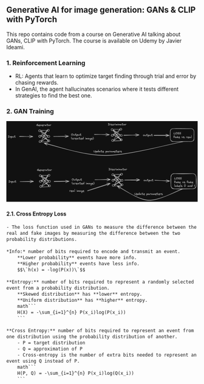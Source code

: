 ## Generative AI for image generation: GANs & CLIP with PyTorch

This repo contains code from a course on Generative AI talking about GANs, CLIP with PyTorch. The course is available on Udemy by Javier Ideami.

### 1. Reinforcement Learning
- RL: Agents that learn to optimize target finding through trial and error by chasing rewards.
- In GenAI, the agent hallucinates scenarios where it tests different strategies to find the best one.

### 2. GAN Training
 ![GAN Training](https://github.com/mgp87/GANs-CLIP-with-PyTorch/blob/main/GAN/GAN_Training.png)

 #### 2.1. Cross Entropy Loss
    - The loss function used in GANs to measure the difference between the real and fake images by measuring the difference between the two probability distributions.

    *Info:* number of bits required to encode and transmit an event.
        **Lower probability** events have more info.
        **Higher probability** events have less info.
        $$\`h(x) = -log(P(x))\`$$

    **Entropy:** number of bits required to represent a randomly selected event from a probability distribution.
        **Skewed distribution** has **lower** entropy.
        **Uniform distribution** has **higher** entropy.
        math```
        H(X) = -\sum_{i=1}^{n} P(x_i)log(P(x_i))
        ```

    **Cross Entropy:** number of bits required to represent an event from one distribution using the probability distribution of another.
        - P = target distribution
        - Q = approximation of P
        - Cross-entropy is the number of extra bits needed to represent an event using Q instead of P.
        math```
        H(P, Q) = -\sum_{i=1}^{n} P(x_i)log(Q(x_i))
        ```
